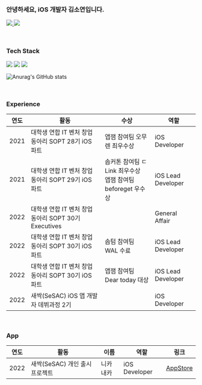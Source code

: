 ### 안녕하세요, iOS 개발자 김소연입니다. 
<a href="https://receptive-humidity-bf2.notion.site/636f5c4f06004753ab68bc4818e30b8c"> <img src="https://img.shields.io/badge/Notion-black?style=flat&logo=Notion&logoColor=white"/> </a>
<a href="https://so-kyte.tistory.com/"> <img src="https://img.shields.io/badge/Tech Blog-black?style=flat&logo=Swift&logoColor=white"/> </a> 

<br/>

### Tech Stack
<p alighn = "center">
  
<img src="https://img.shields.io/badge/Swift-red?style=flat-square&logo=Swift&logoColor=white"/>
  
<img src="https://img.shields.io/badge/Adobe-black?style=flat-square&logo=Adobe&logoColor=white"/>
<img src="https://img.shields.io/badge/Figma-purple?style=flat-square&logo=Figma&logoColor=white"/>
  

</p>

![Anurag's GitHub stats](https://github-readme-stats.vercel.app/api?username=pcsoyeon&&show_icons=true&theme=graywhite)

<br/>

### Experience
| 연도 | 활동 | 수상 | 역할 |
|----|----|-------|----|
| 2021 |	대학생 연합 IT 벤처 창업 동아리 SOPT 28기 iOS 파트 | 앱잼 참여팀 오무렌 최우수상 | iOS Developer |
| 2021 | 대학생 연합 IT 벤처 창업 동아리 SOPT 29기 iOS 파트 | 솝커톤 참여팀 ㄷLink 최우수상 <br/> 앱잼 참여팀 beforeget 우수상 | iOS Lead Developer |
| 2022 | 대학생 연합 IT 벤처 창업 동아리 SOPT 30기 Executives |  | General Affair |
| 2022 | 대학생 연합 IT 벤처 창업 동아리 SOPT 30기 iOS 파트 | 솝텀 참여팀 WAL 수료 | iOS Lead Developer |
| 2022 | 대학생 연합 IT 벤처 창업 동아리 SOPT 30기 iOS 파트 | 앱잼 참여팀 Dear today 대상 | iOS Lead Developer |
| 2022 | 새싹(SeSAC) iOS 앱 개발자 데뷔과정 2기 |  | iOS Developer |


<br/>

### App
| 연도 | 활동 | 이름 | 역할 | 링크 |
|----|----|----|-------|----|
| 2022 | 새싹(SeSAC) 개인 출시 프로젝트 | 니카내카 | iOS Developer | [AppStore](https://apps.apple.com/app/id6443532661) | 

<!--
**pcsoyeon/pcsoyeon** is a ✨ _special_ ✨ repository because its `README.md` (this file) appears on your GitHub profile.

Here are some ideas to get you started:

- 🔭 I’m currently working on ...
- 🌱 I’m currently learning ...
- 👯 I’m looking to collaborate on ...
- 🤔 I’m looking for help with ...
- 💬 Ask me about ...
- 📫 How to reach me: ...
- 😄 Pronouns: ...
- ⚡ Fun fact: ...
-->
